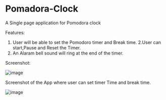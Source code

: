 # Pomadora-Clock
A Single page application for Pomodora clock

Features:

1. User will be able to set the Pomodoro timer and Break time.
2.User can start,Pause and Reset the Timer.
3. An Alaram bell sound will ring at the end of the timer.


Screenshot:

![image](https://user-images.githubusercontent.com/17808008/105864277-c6c14000-6017-11eb-9c27-8aad51ba774a.png)


Screenshot of the App where user can set timer Time and break time.

![image](https://user-images.githubusercontent.com/17808008/105864669-2fa8b800-6018-11eb-838a-5a73915837a1.png)
